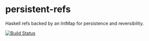 persistent-refs
===============

Haskell refs backed by an IntMap for persistence and reversibility.

[![Build Status](https://travis-ci.org/acfoltzer/persistent-refs.png?branch=master)](https://travis-ci.org/acfoltzer/persistent-refs)
